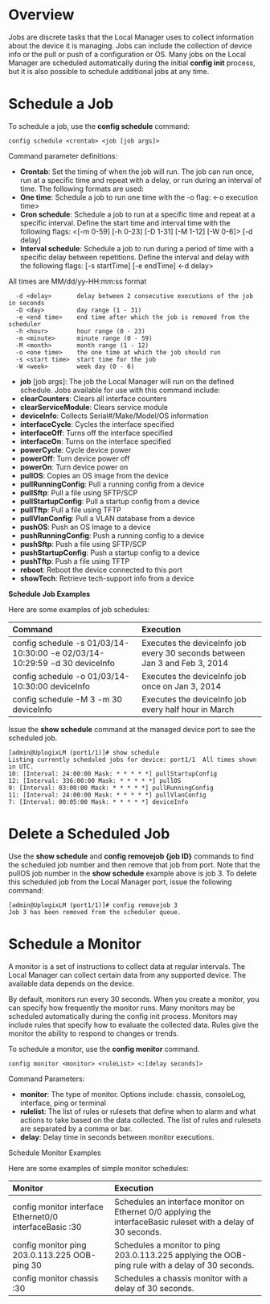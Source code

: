# Overview
Jobs are discrete tasks that the Local Manager uses to collect information about the device it is managing. Jobs can include the collection of device info or the pull or push of a configuration or OS. Many jobs on the Local Manager are scheduled automatically during the initial **config init** process, but it is also possible to schedule additional jobs at any time.

# Schedule a Job 

To schedule a job, use the **config schedule** command:

```
config schedule <crontab> <job [job args]>
```

Command parameter definitions: 

 - **Crontab**: Set the timing of when the job will run. The job can run once, run at a specific time and repeat with a delay, or run during an interval of time. The following formats are used: 
  - **One time**: Schedule a job to run one time with the -o flag: <-o execution time>
  - **Cron schedule**: Schedule a job to run at a specific time and repeat at a specific interval. Define the start time and interval time with the following flags: <[-m 0-59] [-h 0-23] [-D 1-31] [-M 1-12] [-W 0-6]> [-d delay]
  - **Interval schedule**: Schedule a job to run during a period of time with a specific delay between repetitions. Define the interval and delay with the following flags: [-s startTime] [-e endTime] <-d delay>

All times are MM/dd/yy-HH:mm:ss format

```
  -d <delay>       delay between 2 consecutive executions of the job in seconds
  -D <day>         day range (1 - 31)
  -e <end time>    end time after which the job is removed from the scheduler
  -h <hour>        hour range (0 - 23)
  -m <minute>      minute range (0 - 59)
  -M <month>       month range (1 - 12)
  -o <one time>    the one time at which the job should run
  -s <start time>  start time for the job
  -W <week>        week day (0 - 6)
```

  - **job** [job args]: The job the Local Manager will run on the defined schedule. Jobs available for use with this command include:
  - **clearCounters**: Clears all interface counters
  - **clearServiceModule**: Clears service module
  - **deviceInfo**: Collects Serial#/Make/Model/OS information
  - **interfaceCycle**: Cycles the interface specified
  - **interfaceOff**: Turns off the interface specified
  - **interfaceOn**: Turns on the interface specified
  - **powerCycle**: Cycle device power
  - **powerOff**: Turn device power off
  - **powerOn**: Turn device power on
  - **pullOS**: Copies an OS image from the device
  - **pullRunningConfig**: Pull a running config from a device
  - **pullSftp**: Pull a file using SFTP/SCP
  - **pullStartupConfig**: Pull a startup config from a device
  - **pullTftp**: Pull a file using TFTP
  - **pullVlanConfig**: Pull a VLAN database from a device
  - **pushOS**: Push an OS Image to a device
  - **pushRunningConfig**: Push a running config to a device
  - **pushSftp**: Push a file using SFTP/SCP
  - **pushStartupConfig**: Push a startup config to a device
  - **pushTftp**: Push a file using TFTP
  - **reboot**: Reboot the device connected to this port
  - **showTech**: Retrieve tech-support info from a device

**Schedule Job Examples**

Here are some examples of job schedules:

| Command | Execution |
|:---|:---|
|config schedule -s 01/03/14-10:30:00 -e 02/03/14-10:29:59 -d 30 deviceInfo|Executes the deviceInfo job every 30 seconds between Jan 3 and Feb 3, 2014|
|config schedule -o 01/03/14-10:30:00 deviceInfo|Executes the deviceInfo job once on Jan 3, 2014|
|config schedule -M 3 -m 30 deviceInfo|Executes the deviceInfo job every half hour in March|

Issue the **show schedule** command at the managed device port to see the scheduled job.

```
[admin@UplogixLM (port1/1)]# show schedule
Listing currently scheduled jobs for device: port1/1  All times shown in UTC.
10: [Interval: 24:00:00 Mask: * * * * *] pullStartupConfig
12: [Interval: 336:00:00 Mask: * * * * *] pullOS
9: [Interval: 03:00:00 Mask: * * * * *] pullRunningConfig
11: [Interval: 24:00:00 Mask: * * * * *] pullVlanConfig
7: [Interval: 00:05:00 Mask: * * * * *] deviceInfo
```

# Delete a Scheduled Job

Use the **show schedule** and **config removejob {job ID}** commands to find the scheduled job number and then remove that job from port. Note that the pullOS job number in the **show schedule** example above is job 3. To delete this scheduled job from the Local Manager port, issue the following command:

```
[admin@UplogixLM (port1/1)]# config removejob 3
Job 3 has been removed from the scheduler queue.
```

# Schedule a Monitor

A monitor is a set of instructions to collect data at regular intervals. The Local Manager can collect certain data from any supported device. The available data depends on the device. 

By default, monitors run every 30 seconds. When you create a monitor, you can specify how frequently the monitor runs. Many monitors may be scheduled automatically during the config init process. Monitors may include rules that specify how to evaluate the collected data. Rules give the monitor the ability to respond to changes or trends.

To schedule a monitor, use the **config monitor** command. 

```
config monitor <monitor> <ruleList> <:[delay seconds]>
```

Command Parameters: 

 - **monitor**: The type of monitor. Options include: chassis, consoleLog, interface, ping or terminal
 - **rulelist**: The list of rules or rulesets that define when to alarm and what actions to take based on the data collected. The list of rules and rulesets are separated by a comma or bar. 
 - **delay**: Delay time in seconds between monitor executions.

Schedule Monitor Examples

Here are some examples of simple monitor schedules:

| Monitor | Execution | 
|:---|:---|
|config monitor interface Ethernet0/0 interfaceBasic :30|Schedules an interface monitor on Ethernet 0/0 applying the interfaceBasic ruleset with a delay of 30 seconds.|
|config monitor ping 203.0.113.225 OOB-ping 30|	Schedules a monitor to ping 203.0.113.225 applying the OOB-ping rule with a delay of 30 seconds.|
|config monitor chassis :30|	Schedules a chassis monitor with a delay of 30 seconds.|